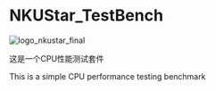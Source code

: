 # NKUStar_TestBench

![logo_nkustar_final](https://github.com/Ethan2k04/NKUStar_TestBench/assets/60817795/132a6016-08e5-495a-9ba4-da4832286724)

这是一个CPU性能测试套件

This is a simple CPU performance testing benchmark
